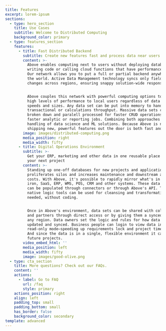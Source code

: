 ```yaml
---
title: Features
excerpt: lorem-ipsum
sections:
  - type: hero_section
    title: Use Cases
    subtitle: Welcome to Distributed Computing
    background_color: primary
  - type: features_section
    features:
      - title: Fast Distributed Backend
        subtitle: Create new features fast and process data near users
        content: >-
          Above enables computing next to users without deploying databases,
          writing code or calling cloud functions that have performance limits.
          Our network allows you to put a full or partial backend anywhere in
          the world. Active Data Management technology syncs only field-level
          changes across regions, ensuring snappy solution-wide response. 


          Above couples this network with powerful computing options to assure
          high levels of performance to local users regardless of data types,
          speeds and sizes. Any data set can be put into memory to handle high
          transactional or calculations throughput. Massive data sets can be
          broken down and paralell processed for faster CRUD operations or for
          faster analytic or reporting jobs. Combining both approaches enables
          handling of data science and ML solutions. Because Above is no code,
          shipping new, powerful features out the door is both fast and easy.
        image: images/distributed-computing.png
        media_position: right
        media_width: fifty
      - title: Digital Operations Environment
        subtitle: >-
          Get your ERP, marketing and other data in one reusable place to power
          your next project
        content: >-
          Standing up one-off databases for new projects and applications
          proliferates silos and increases maintenance and downstream analytic
          costs. With Above, it's possible to rapidly mirror what's in your big
          iron, SaaS, ERP, WMS, POS, CRM and other systems. These data models
          can be populated through connectors or through Above's API. Then the
          native logic tools can be used for cleansing and transformation as
          needed, without coding. 


          Once in Above's environment, data sets can be shared with colleagues
          and partners through direct access or by giving them a synced copy in
          any region. Data owners set the logic and rules for how data gets
          updated and synced. Business people can login to view data in a
          read-only mode—speeding up requirements lock and project timelines.
          And since the data is in a single, flexible environment it can power
          future projects.
        video_embed_html: ''
        media_position: left
        media_width: fifty
        image: images/good-olive.png
  - type: cta_section
    title: More questions? Check out our FAQs.
    content: ''
    actions:
      - label: Go to FAQ
        url: /faq
        style: primary
    actions_position: right
    align: left
    padding_top: small
    padding_bottom: small
    has_border: false
    background_color: secondary
template: advanced
---
```

